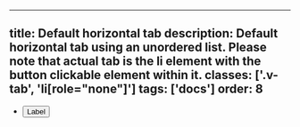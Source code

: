 <!--
 *              © 2025 Visa
 *
 * Licensed under the Apache License, Version 2.0 (the "License");
 * you may not use this file except in compliance with the License.
 * You may obtain a copy of the License at
 *
 *         http://www.apache.org/licenses/LICENSE-2.0
 *
 * Unless required by applicable law or agreed to in writing, software
 * distributed under the License is distributed on an "AS IS" BASIS,
 * WITHOUT WARRANTIES OR CONDITIONS OF ANY KIND, either express or implied.
 * See the License for the specific language governing permissions and
 * limitations under the License.
 *
 -->
---
title: Default horizontal tab 
description: Default horizontal tab using an unordered list. Please note that actual tab is the li element with the button clickable element within it. 
classes: ['.v-tab', 'li[role="none"]']
tags: ['docs']
order: 8
---

<ul class="v-tabs v-tabs-horizontal" role="tablist">
  <li class="v-tab" role="none">
    <button aria-selected="false" class="v-button v-button-large v-button-tertiary" role="tab">
      Label
    </button>
  </li>
</ul>

